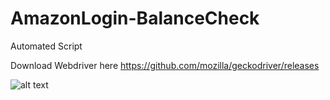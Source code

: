 # AmazonLogin-BalanceCheck
 Automated Script


Download Webdriver here https://github.com/mozilla/geckodriver/releases

![alt text](http://www.mediafire.com/convkey/e2bb/d3xzqrlh955lgi9zg.jpg)
